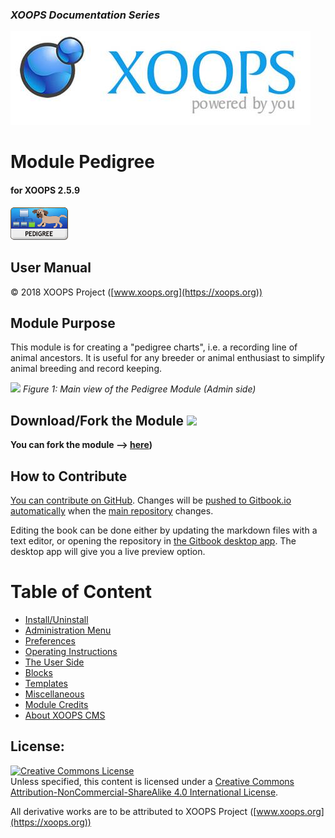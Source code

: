 ### _XOOPS Documentation Series_
![](assets/logoXoops.jpg)

# Module Pedigree
#### for XOOPS 2.5.9
      
![](assets/logoModule.png)
            
## User Manual

© 2018 XOOPS Project ([www.xoops.org](https://xoops.org))  

## Module Purpose 

This module is for creating a "pedigree charts", i.e. a recording line of animal ancestors.
It  is useful for any breeder or animal enthusiast to simplify animal breeding and record keeping.

![](assets/image001.png)
*Figure 1: Main view of the Pedigree Module (Admin side)*

## Download/Fork the Module ![](https://xoops.org/images/forkit.png) 

**You can fork the module --> [here](https://github.com/XoopsModules25x/pedigree))** 

## How to Contribute

[You can contribute on GitHub](https://github.com/XoopsDocs/pedigree-tutorial). Changes will be [pushed to Gitbook.io automatically](https://www.gitbook.com/book/xoops/pedigree-tutorial/activity) when the [main repository](https://github.com/XoopsDocs/pedigree-tutorial) changes.

Editing the book can be done either by updating the markdown files with a text editor, or opening the repository in [the Gitbook desktop app](https://github.com/GitbookIO/editor/blob/master/README.md). The desktop app will give you a live preview option.

# Table of Content

* [Install/Uninstall](book/1install.md)
* [Administration Menu](book/2administration.md)
* [Preferences](book/3preferences.md)
* [Operating Instructions](book/4operations.md)
* [The User Side](book/5userside.md)
* [Blocks](book/6blocks.md)
* [Templates](book/7templates.md)
* [Miscellaneous](book/8other.md) 
* [Module Credits](book/9credits.md)
* [About XOOPS CMS](book/10aboutxoops.md)

## License:

<a rel="license" href="http://creativecommons.org/licenses/by-nc-sa/4.0/"><img alt="Creative Commons License" style="border-width:0" src="https://i.creativecommons.org/l/by-nc-sa/4.0/88x31.png" /></a><br />Unless specified, this content is licensed under a <a rel="license" href="http://creativecommons.org/licenses/by-nc-sa/4.0/">Creative Commons Attribution-NonCommercial-ShareAlike 4.0 International License</a>.

All derivative works are to be attributed to XOOPS Project ([www.xoops.org](https://xoops.org))
